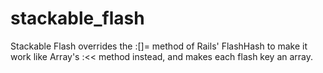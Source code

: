 stackable_flash
===============

Stackable Flash overrides the :[]= method of Rails' FlashHash to make it work like Array's :&lt;&lt; method instead, and makes each flash key an array.